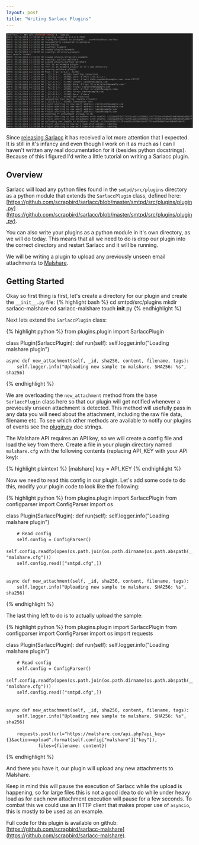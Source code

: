 ```yaml
---
layout: post
title: "Writing Sarlacc Plugins"
---
```


![sarlacc malshare](/images/sarlacc-malshare.png "sarlacc log output")

Since [releasing Sarlacc](/introducing-sarlacc/) it has received a lot more attention that I expected. It is still in it's infancy and even though I work on it as much as I can I haven't written any real documentation for it (besides python docstrings). Because of this I figured I'd write a little tutorial on writing a Sarlacc plugin.

## Overview

Sarlacc will load any python files found in the `smtpd/src/plugins` directory as a python module that extends the `SarlaccPlugin` class, defined here: [https://github.com/scrapbird/sarlacc/blob/master/smtpd/src/plugins/plugin.py](https://github.com/scrapbird/sarlacc/blob/master/smtpd/src/plugins/plugin.py).

You can also write your plugins as a python module in it's own directory, as we will do today. This means that all we need to do is drop our plugin into the correct directory and restart Sarlacc and it will be running.

We will be writing a plugin to upload any previously unseen email attachments to [Malshare](https://malshare.com/).

## Getting Started

Okay so first thing is first, let's create a directory for our plugin and create the `__init__.py` file:
{% highlight bash %}
cd smtpd/src/plugins
mkdir sarlacc-malshare
cd sarlacc-malshare
touch __init__.py
{% endhighlight %}

Next lets extend the `SarlaccPlugin` class:

{% highlight python %}
from plugins.plugin import SarlaccPlugin

class Plugin(SarlaccPlugin):
    def run(self):
        self.logger.info("Loading malshare plugin")

    async def new_attachment(self, _id, sha256, content, filename, tags):
        self.logger.info("Uploading new sample to malshare. SHA256: %s", sha256)
{% endhighlight %}

We are overloading the `new_attachment` method from the base `SarlaccPlugin` class here so that our plugin will get notified whenever a previously unseen attachment is detected. This method will usefully pass in any data you will need about the attachment, including the raw file data, filename etc. To see which other methods are available to notify our plugins of events see the [plugin.py](https://github.com/scrapbird/sarlacc/blob/master/smtpd/src/plugins/plugin.py) doc strings.

The Malshare API requires an API key, so we will create a config file and load the key from there. Create a file in your plugin directory named `malshare.cfg` with the following contents (replacing API_KEY with your API key):

{% highlight plaintext %}
[malshare]
key = API_KEY
{% endhighlight %}

Now we need to read this config in our plugin. Let's add some code to do this, modify your plugin code to look like the following:

{% highlight python %}
from plugins.plugin import SarlaccPlugin
from configparser import ConfigParser
import os

class Plugin(SarlaccPlugin):
    def run(self):
        self.logger.info("Loading malshare plugin")

        # Read config
        self.config = ConfigParser()
        self.config.readfp(open(os.path.join(os.path.dirname(os.path.abspath(__file__)), "malshare.cfg")))
        self.config.read(["smtpd.cfg",])


    async def new_attachment(self, _id, sha256, content, filename, tags):
        self.logger.info("Uploading new sample to malshare. SHA256: %s", sha256)
{% endhighlight %}

The last thing left to do is to actually upload the sample:

{% highlight python %}
from plugins.plugin import SarlaccPlugin
from configparser import ConfigParser
import os
import requests

class Plugin(SarlaccPlugin):
    def run(self):
        self.logger.info("Loading malshare plugin")

        # Read config
        self.config = ConfigParser()
        self.config.readfp(open(os.path.join(os.path.dirname(os.path.abspath(__file__)), "malshare.cfg")))
        self.config.read(["smtpd.cfg",])


    async def new_attachment(self, _id, sha256, content, filename, tags):
        self.logger.info("Uploading new sample to malshare. SHA256: %s", sha256)

        requests.post(url="https://malshare.com/api.php?api_key={}&action=upload".format(self.config["malshare"]["key"]),
                files={filename: content})
{% endhighlight %}

And there you have it, our plugin will upload any new attachments to Malshare.

Keep in mind this will pause the execution of Sarlacc while the upload is happening, so for large files this is not a good idea to do while under heavy load as for each new attachment execution will pause for a few seconds. To combat this we could use an HTTP client that makes proper use of `asyncio`, this is mostly to be used as an example.

Full code for this plugin is available on github: [https://github.com/scrapbird/sarlacc-malshare](https://github.com/scrapbird/sarlacc-malshare).